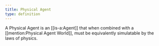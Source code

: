 ```yaml
---
title: Physical Agent
type: definition
---
```


A Physical Agent is an [[is-a:Agent]] that when combined with a [[mention:Physical Agent World]], must be equivalently simulatable by the laws of physics.